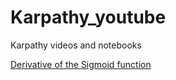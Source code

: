 # Karpathy_youtube
Karpathy videos and notebooks


[Derivative of the Sigmoid function](https://towardsdatascience.com/derivative-of-the-sigmoid-function-536880cf918e)